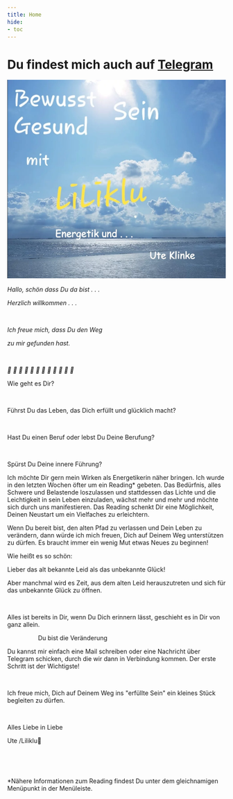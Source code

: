 ```yaml
---
title: Home
hide:
- toc
---
```

# Du findest mich auch auf [Telegram](https://t.me/Liliklu)

![](img/opener.png)

*Hallo, schön dass Du da bist . . .*  



*Herzlich willkommen . . .*

​

*Ich freue mich, dass Du den Weg*          



*zu mir gefunden hast.*

​

*👣   👣   👣   👣   👣   👣   👣   👣   👣   👣   👣   👣*


Wie geht es Dir?

​

Führst Du das Leben, das Dich erfüllt und glücklich macht?

​

Hast Du einen Beruf oder lebst Du Deine Berufung?

​

Spürst Du Deine innere Führung?


Ich möchte Dir gern mein Wirken als Energetikerin näher bringen. Ich wurde in den letzten Wochen öfter um ein Reading* gebeten. Das Bedürfnis, alles Schwere und Belastende loszulassen und stattdessen das Lichte und die Leichtigkeit in sein Leben einzuladen, wächst mehr und mehr und möchte sich durch uns manifestieren. Das Reading schenkt Dir eine Möglichkeit, Deinen Neustart um ein Vielfaches zu erleichtern.


Wenn Du bereit bist, den alten Pfad zu verlassen und Dein Leben zu verändern, dann würde ich mich freuen, Dich auf Deinem Weg unterstützen zu dürfen. Es braucht immer ein wenig Mut etwas Neues zu beginnen!



Wie heißt es so schön:

Lieber das alt bekannte Leid als das unbekannte Glück!



Aber manchmal wird es Zeit, aus dem alten Leid herauszutreten und sich für das unbekannte Glück zu öffnen.

​

Alles ist bereits in Dir, wenn Du Dich erinnern lässt, geschieht es in Dir von ganz allein. 

                  Du bist die Veränderung


Du kannst mir einfach eine Mail schreiben oder eine Nachricht über Telegram schicken, durch die wir dann in Verbindung kommen. Der erste Schritt ist der Wichtigste!

​

Ich freue mich, Dich auf Deinem Weg ins "erfüllte Sein" ein kleines Stück begleiten zu dürfen.


​

Alles Liebe in Liebe



Ute /Liliklu🦋

​

​

*Nähere Informationen zum Reading findest Du unter dem gleichnamigen Menüpunkt in der Menüleiste.

​
